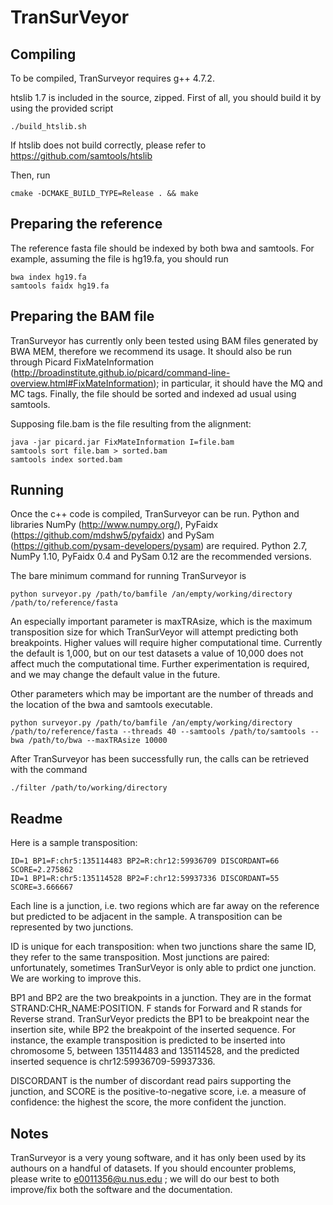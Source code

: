 # TranSurVeyor

## Compiling

To be compiled, TranSurveyor requires g++ 4.7.2.

htslib 1.7 is included in the source, zipped. First of all, you should build it by using the provided script
```
./build_htslib.sh
```
If htslib does not build correctly, please refer to https://github.com/samtools/htslib

Then, run

```
cmake -DCMAKE_BUILD_TYPE=Release . && make
```

## Preparing the reference

The reference fasta file should be indexed by both bwa and samtools. For example, assuming the file is hg19.fa, you should run
```
bwa index hg19.fa
samtools faidx hg19.fa
```

## Preparing the BAM file

TranSurveyor has currently only been tested using BAM files generated by BWA MEM, therefore we recommend its usage. 
It should also be run through Picard FixMateInformation (http://broadinstitute.github.io/picard/command-line-overview.html#FixMateInformation);
in particular, it should have the MQ and MC tags.
Finally, the file should be sorted and indexed ad usual using samtools.

Supposing file.bam is the file resulting from the alignment:
```
java -jar picard.jar FixMateInformation I=file.bam
samtools sort file.bam > sorted.bam
samtools index sorted.bam
```

## Running 

Once the c++ code is compiled, TranSurveyor can be run. Python and libraries NumPy (http://www.numpy.org/), PyFaidx (https://github.com/mdshw5/pyfaidx) and PySam (https://github.com/pysam-developers/pysam) are required. Python 2.7, NumPy 1.10, PyFaidx 0.4 and PySam 0.12 are the recommended versions.

The bare minimum command for running TranSurveyor is 
```
python surveyor.py /path/to/bamfile /an/empty/working/directory /path/to/reference/fasta
```

An especially important parameter is maxTRAsize, which is the maximum transposition size for which TranSurVeyor will attempt predicting both breakpoints.
Higher values will require higher computational time. Currently the default is 1,000, but on our test datasets a value of 10,000 does not affect much the computational time.
Further experimentation is required, and we may change the default value in the future.

Other parameters which may be important are the number of threads and the location of the bwa and samtools executable.
```
python surveyor.py /path/to/bamfile /an/empty/working/directory	/path/to/reference/fasta --threads 40 --samtools /path/to/samtools --bwa /path/to/bwa --maxTRAsize 10000
```

After TranSurveyor has been successfully run, the calls can be retrieved with the command
```
./filter /path/to/working/directory
```

## Readme

Here is a sample transposition:

```
ID=1 BP1=F:chr5:135114483 BP2=R:chr12:59936709 DISCORDANT=66 SCORE=2.275862
ID=1 BP1=R:chr5:135114528 BP2=F:chr12:59937336 DISCORDANT=55 SCORE=3.666667
```

Each line is a junction, i.e. two regions which are far away on the reference but predicted to be adjacent in the sample. A transposition can be represented by two junctions.

ID is unique for each transposition: when two junctions share the same ID, they refer to the same transposition. Most junctions are paired: unfortunately, sometimes TranSurVeyor is only able to
prdict one junction. We are working to improve this.

BP1 and BP2 are the two breakpoints in a junction. They are in the format STRAND:CHR_NAME:POSITION. F stands for Forward and R stands for Reverse strand. TranSurVeyor predicts the BP1 to be 
breakpoint near the insertion site, while BP2 the breakpoint of the inserted sequence. For instance, the example transposition is predicted to be inserted into chromosome 5, between 135114483 and
135114528, and the predicted inserted sequence is chr12:59936709-59937336.

DISCORDANT is the number of discordant read pairs supporting the junction, and SCORE is the positive-to-negative score, i.e. a measure of confidence: the highest the score, the more confident the 
junction.

## Notes

TranSurveyor is a very young software, and it has only been used by its authours on a handful of datasets. 
If you should encounter problems, please write to e0011356@u.nus.edu ; we will do our best to both improve/fix both the software and the documentation.

